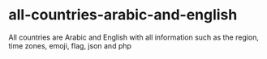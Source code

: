 # all-countries-arabic-and-english
All countries are Arabic and English with all information such as the region, time zones, emoji, flag,  json and php
